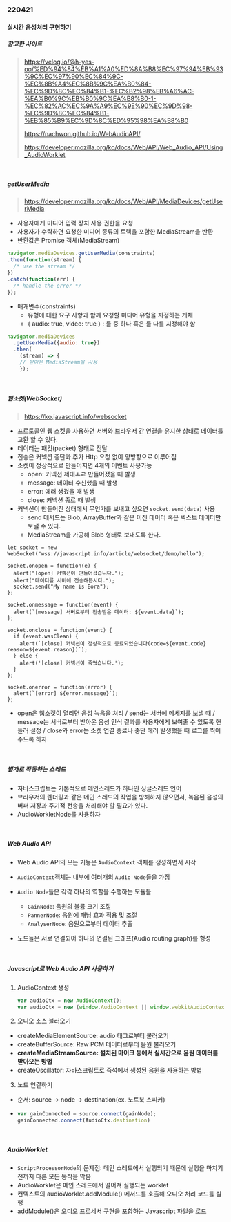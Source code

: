 ### 220421

#### 실시간 음성처리 구현하기

##### 참고한 사이트

> https://velog.io/@h-yes-oo/%ED%94%84%EB%A1%A0%ED%8A%B8%EC%97%94%EB%93%9C%EC%97%90%EC%84%9C-%EC%8B%A4%EC%8B%9C%EA%B0%84-%EC%9D%8C%EC%84%B1-%EC%B2%98%EB%A6%AC-%EA%B0%9C%EB%B0%9C%EA%B8%B0-1-%EC%82%AC%EC%9A%A9%EC%9E%90%EC%9D%98-%EC%9D%8C%EC%84%B1-%EB%85%B9%EC%9D%8C%ED%95%98%EA%B8%B0
>
> https://nachwon.github.io/WebAudioAPI/
>
> https://developer.mozilla.org/ko/docs/Web/API/Web_Audio_API/Using_AudioWorklet

<br>

##### getUserMedia

> https://developer.mozilla.org/ko/docs/Web/API/MediaDevices/getUserMedia

- 사용자에게 미디어 입력 장치 사용 권한을 요청
- 사용자가 수락하면 요청한 미디어 종류의 트랙을 포함한 MediaStream을 반환
- 반환값은 Promise 객체(MediaStream)

```javascript
navigator.mediaDevices.getUserMedia(constraints)
.then(function(stream) {
  /* use the stream */
})
.catch(function(err) {
  /* handle the error */
});
```

- 매개변수(constraints)
  - 유형에 대한 요구 사항과 함께 요청할 미디어 유형을 지정하는 개체
  - { audio: true, video: true } : 둘 중 하나 혹은 둘 다를 지정해야 함

```javascript
navigator.mediaDevices
  .getUserMedia({audio: true})
  .then(
    (stream) => {
    // 받아온 MediaStream을 사용
    });
```

<br>

##### 웹소켓(WebSocket)

> https://ko.javascript.info/websocket

- 프로토콜인 웹 소켓을 사용하면 서버와 브라우저 간 연결을 유지한 상태로 데이터를 교환 할 수 있다.
- 데이터는 패킷(packet) 형태로 전달
- 전송은 커넥션 중단과 추가 Http 요청 없이 양방향으로 이루어짐
- 소켓이 정상적으로 만들어지면 4개의 이벤트 사용가능
  - open: 커넥션 제대ㅗㄹ 만들어졌을 때 발생
  - message: 데이터 수신했을 때 발생
  - error: 에러 생겼을 때 발생
  - close: 커넥션 종료 때 발생
- 커넥션이 만들어진 상태에서 무언가를 보내고 싶으면 `socket.send(data)` 사용
  - send 메서드는 Blob, ArrayBuffer과 같은 이진 데이터 혹은 텍스트 데이터만 보낼 수 있다.
  - MediaStream을 가공해 Blob 형태로 보내도록 한다.

```
let socket = new WebSocket("wss://javascript.info/article/websocket/demo/hello");

socket.onopen = function(e) {
  alert("[open] 커넥션이 만들어졌습니다.");
  alert("데이터를 서버에 전송해봅시다.");
  socket.send("My name is Bora");
};

socket.onmessage = function(event) {
  alert(`[message] 서버로부터 전송받은 데이터: ${event.data}`);
};

socket.onclose = function(event) {
  if (event.wasClean) {
    alert(`[close] 커넥션이 정상적으로 종료되었습니다(code=${event.code} reason=${event.reason})`);
  } else {
    alert('[close] 커넥션이 죽었습니다.');
  }
};

socket.onerror = function(error) {
  alert(`[error] ${error.message}`);
};
```

- open은 웹소켓이 열리면 음성 녹음을 처리 / send는 서버에 메세지를 보낼 때 / message는 서버로부터 받아온 음성 인식 결과를 사용자에게 보여줄 수 있도록 핸들러 설정 / close와 error는 소켓 연결 종료나 중단 에러 발생했을 때 로그를 찍어주도록 하자

<br>

##### 별개로 작동하는 스레드

- 자바스크립트는 기본적으로 메인스레드가 하나인 싱글스레드 언어
- 브라우저의 렌더링과 같은 메인 스레드의 작업을 방해하지 않으면서, 녹음된 음성의 버퍼 저장과 주기적 전송을 처리해야 할 필요가 있다.
- AudioWorkletNode를 사용하자

<br>

##### Web Audio API

- Web Audio API의 모든 기능은 `AudioContext` 객체를 생성하면서 시작
- `AudioContext`객체는 내부에 여러개의 `Audio Node`들을 가짐

- `Audio Node`들은 각각 하나의 역할을 수행하는 모듈들
  - `GainNode`: 음원의 볼륨 크기 조절
  - `PannerNode`: 음원에 패닝 효과 적용 및 조절
  - `AnalyserNode`: 음원으로부터 데이터 추출

- 노드들은 서로 연결되어 하나의 연결된 그래프(Audio routing graph)를 형성

<br>

##### Javascript로 Web Audio API 사용하기

1. AudioContext 생성

   ```javascript
   var audioCtx = new AudioContext();
   var audioCtx = new (window.AudioContext || window.webkitAudioContext)(); // safari 작동을 위해 window를 붙인다
   ```

2. 오디오 소스 불러오기

- createMediaElementSource: audio 태그로부터 불러오기
- createBufferSource: Raw PCM 데이터로부터 음원 불러오기
- **createMediaStreamSource: 설치된 마이크 등에서 실시간으로 음원 데이터를 받아오는 방법**
- createOscillator: 자바스크립트로 즉석에서 생성된 음원을 사용하는 방법

3. 노드 연결하기

- 순서: source → node → destination(ex. 노트북 스피커)

- ```javascript
  var gainConnected = source.connect(gainNode);
  gainConnected.connect(AudioCtx.destination)
  ```

<br>

##### AudioWorklet

- `ScriptProcessorNode`의 문제점: 메인 스레드에서 실행되기 때문에 실행을 마치기 전까지 다른 모든 동작을 막음
- AudioWorklet은 메인 스레드에서 떨어져 실행되는 worklet
- 컨텍스트의 audioWorklet.addModule() 메서드를 호출해 오디오 처리 코드를 실행
- addModule()은 오디오 프로세서 구현을 포함하는 Javascript 파일을 로드 
